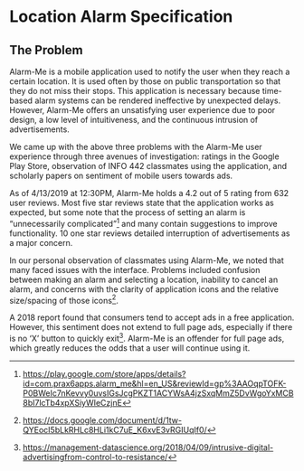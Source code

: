 # Location Alarm Specification

## The Problem
Alarm-Me is a mobile application used to notify the user when they reach a certain location. It is used often by those on public transportation so that they do not miss their stops. This application is necessary because time-based alarm systems can be rendered ineffective by unexpected delays. However, Alarm-Me offers an unsatisfying user experience due to poor design, a low level of intuitiveness, and the continuous intrusion of advertisements.

We came up with the above three problems with the Alarm-Me user experience through three avenues of investigation: ratings in the Google Play Store, observation of INFO 442 classmates using the application, and scholarly papers on sentiment of mobile users towards ads.

As of 4/13/2019 at 12:30PM, Alarm-Me holds a 4.2 out of 5 rating from 632 user reviews. Most five star reviews state that the application works as expected, but some note that the process of setting an alarm is “unnecessarily complicated”[^1] and many contain suggestions to improve functionality. 10 one star reviews detailed interruption of advertisements as a major concern.

In our personal observation of classmates using Alarm-Me, we noted that many faced issues with the interface. Problems included confusion between making an alarm and selecting a location, inability to cancel an alarm, and concerns with the clarity of application icons and the relative size/spacing of those icons[^2].

A 2018 report found that consumers tend to accept ads in a free application. However, this sentiment does not extend to full page ads, especially if there is no ‘X’ button to quickly exit[^3]. Alarm-Me is an offender for full page ads, which greatly reduces the odds that a user will continue using it.

[^1]: https://play.google.com/store/apps/details?id=com.prax6apps.alarm_me&hl=en_US&reviewId=gp%3AAOqpTOFK-P0BWeIc7nKevvy0uvsIGsJcgPKZT1ACYWsA4jzSxqMmZ5DvWgoYxMCB8bI7lcTb4xpXSiyWIeCzjnE

[^2]:https://docs.google.com/document/d/1tw-QYEocI5bLkRHLc8HLi1kC7uE_K6xvE3vRGIUqIf0/

[^3]: https://management-datascience.org/2018/04/09/intrusive-digital-advertisingfrom-control-to-resistance/
